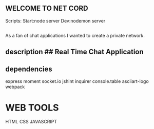 ## WELCOME TO NET CORD ##
Scripts: 
Start:node server
Dev:nodemon server
##
As a fan of chat applications I wanted to create a private network.
## description ## Real Time Chat Application ##

## dependencies ##
express
moment 
socket.io
jshint
inquirer
console.table
asciiart-logo
webpack

# WEB TOOLS ##
HTML
CSS
JAVASCRIPT
